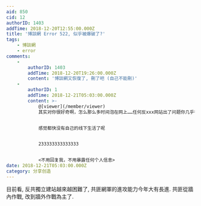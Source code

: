 ```yaml
---
aid: 850
cid: 12
authorID: 1403
addTime: 2018-12-20T12:55:00.000Z
title: '博談網 Error 522, 似乎被爆破了?'
tags:
    - 博談網
    - error
comments:
    -
        authorID: 1403
        addTime: 2018-12-20T19:26:00.000Z
        content: '博談網又恢復了, 刪了吧 (自己不能刪)'
    -
        authorID: 1
        addTime: 2018-12-21T05:03:00.000Z
        content: >-
            @[viewer](/member/viewer)
            其实对你很好奇啊，怎么那么多时间泡在网上……任何反xxx网站出了问题你几乎都第一时间能get到。


            感觉都快没有自己的线下生活了呢


            233333333333333


            <不用回复我，不用暴露任何个人信息>
date: 2018-12-21T05:03:00.000Z
category: 分享创造
---
```


目前看, 反共獨立建站越來越困難了, 共匪網軍的進攻能力今年大有長進. 共匪從牆內作戰, 改到牆外作戰為主了.
